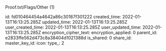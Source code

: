 Proof.txt/Flags/Other (1)

id: fd010464454a4642a86c30187f301222
created_time: 2022-01-13T16:13:25.285Z
updated_time: 2022-01-13T16:13:25.285Z
user_created_time: 2022-01-13T16:13:25.285Z
user_updated_time: 2022-01-13T16:13:25.285Z
encryption_cipher_text: 
encryption_applied: 0
parent_id: e2833ffe562d473c8a38404d1021388d
is_shared: 0
share_id: 
master_key_id: 
icon: 
type_: 2